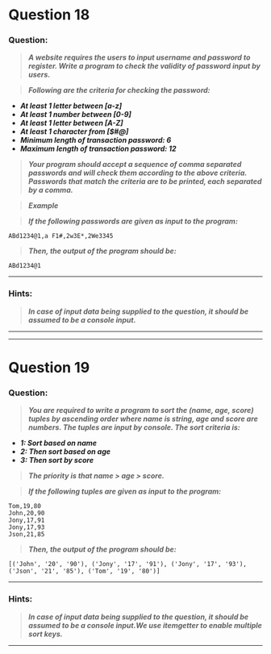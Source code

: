 # Question 18

### **Question:**

>***A website requires the users to input username and password to register. Write a program to check the validity of password input by users.***

>***Following are the criteria for checking the password:***
  - ***At least 1 letter between [a-z]***
  - ***At least 1 number between [0-9]***
  - ***At least 1 letter between [A-Z]***
  - ***At least 1 character from [$#@]***
  - ***Minimum length of transaction password: 6***
  - ***Maximum length of transaction password: 12***

>***Your program should accept a sequence of comma separated passwords and will check them according to the above criteria. Passwords that match the criteria are to be printed, each separated by a comma.***

>***Example***

>***If the following passwords are given as input to the program:***
```
ABd1234@1,a F1#,2w3E*,2We3345
```
>***Then, the output of the program should be:***
```
ABd1234@1
```

----------------------

### Hints:
>***In case of input data being supplied to the question, it should be assumed to be a console input.***

-------------------

--------------------------

# Question 19

### **Question:**

>***You are required to write a program to sort the (name, age, score) tuples by ascending order where name is string, age and score are numbers. The tuples are input by console. The sort criteria is:***
- ***1: Sort based on name***
- ***2: Then sort based on age***
- ***3: Then sort by score***

>***The priority is that name > age > score.***

>***If the following tuples are given as input to the program:***
```
Tom,19,80
John,20,90
Jony,17,91
Jony,17,93
Json,21,85
```
>***Then, the output of the program should be:***
```
[('John', '20', '90'), ('Jony', '17', '91'), ('Jony', '17', '93'), ('Json', '21', '85'), ('Tom', '19', '80')]
```

----------------------

### Hints:
>***In case of input data being supplied to the question, it should be assumed to be a console input.We use itemgetter to enable multiple sort keys.***

-------------------
